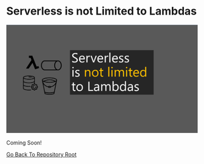 # Serverless is not Limited to Lambdas

![Banner](https://github.com/allanchua101/serverless-ninja/blob/master/docs/003-not-limited-to-lambdas/Banner.png)

Coming Soon!

[Go Back To Repository Root](https://github.com/allanchua101/serverless-ninja)
